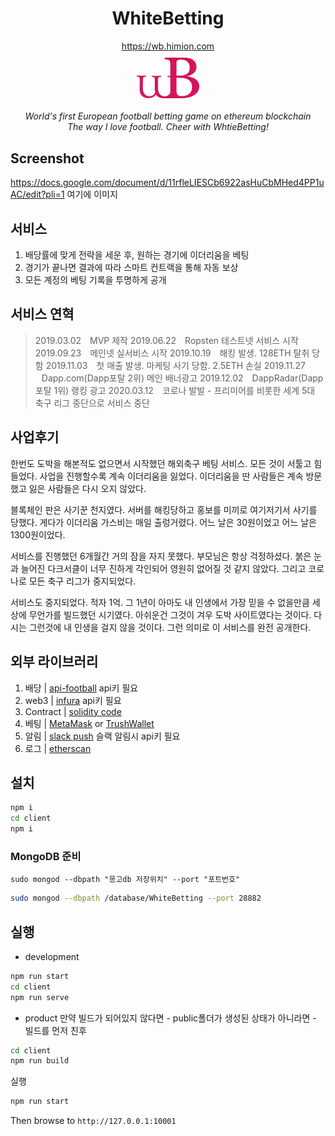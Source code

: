 <h1 align="center"> WhiteBetting </h1>

<div align="center">
  <a href='https://wb.himion.com/'>https://wb.himion.com</a>
  <div> <img src='./client/public/favicon.svg' width='100' style='margin-top:10px;'></img> </div>
  <br/>
  <em> World's first European football betting game on ethereum blockchain </em>
  <br />
  <em> The way I love football. Cheer with WhtieBetting! </em>
</div>

## Screenshot
https://docs.google.com/document/d/11rfleLIESCb6922asHuCbMHed4PP1uAC/edit?pli=1
여기에 이미지
## 서비스
1. 배당률에 맞게 전략을 세운 후, 원하는 경기에 이더리움을 베팅
1. 경기가 끝나면 결과에 따라 스마트 컨트랙을 통해 자동 보상
1. 모든 계정의 베팅 기록을 투명하게 공개

## 서비스 연혁
>2019.03.02 <span style='margin-left:10px;'>MVP 제작 </span>
2019.06.22 <span style='margin-left:10px;'>Ropsten 테스트넷 서비스 시작</span>
2019.09.23 <span style='margin-left:10px;'>메인넷 실서비스 시작</span>
2019.10.19 <span style='margin-left:10px;'>해킹 발생. 128ETH 탈취 당함</span>
2019.11.03 <span style='margin-left:10px;'>첫 매출 발생. 마케팅 사기 당함. 2.5ETH 손실</span>
2019.11.27 <span style='margin-left:10px;'>Dapp.com(Dapp포탈 2위) 메인 배너광고</span>
2019.12.02 <span style='margin-left:10px;'>DappRadar(Dapp포탈 1위) 랭킹 광고</span>
2020.03.12 <span style='margin-left:10px;'>코로나 발발 - 프리미어를 비롯한 세계 5대 축구 리그 중단으로 서비스 중단</span>

## 사업후기
한번도 도박을 해본적도 없으면서 시작했던 해외축구 베팅 서비스. 모든 것이 서툴고 힘들었다. 사업을 진행할수록 계속 이더리움을 잃었다. 이더리움을 딴 사람들은 계속 방문했고 잃은 사람들은 다시 오지 않았다. 

블록체인 판은 사기꾼 천지였다. 서버를 해킹당하고 홍보를 미끼로 여기저기서 사기를 당했다. 
게다가 이더리움 가스비는 매일 출렁거렸다. 어느 날은 30원이었고 어느 날은 1300원이었다. 

서비스를 진행했던 6개월간 거의 잠을 자지 못했다. 부모님은 항상 걱정하셨다. 붉은 눈과 늘어진 다크서클이 너무 진하게 각인되어 영원히 없어질 것 같지 않았다. 그리고 코로나로 모든 축구 리그가 중지되었다.

서비스도 중지되었다. 적자 1억. 그 1년이 아마도 내 인생에서 가장 믿을 수 없을만큼 세상에 무언가를 빌드했던 시기였다. 아쉬운건 그것이 겨우 도박 사이트였다는 것이다. 다시는 그런것에 내 인생을 걸지 않을 것이다. 그런 의미로 이 서비스를 완전 공개한다.
## 외부 라이브러리
1. 배당 | <a href='https://www.api-football.com/'>api-football</a> api키 필요
1. web3 | <a href='https://www.infura.io/'>infura</a> api키 필요
1. Contract | <a href='https://etherscan.io/address/0x07859fec7b937c695f1f807255cfc4a13c7b7138#code'>solidity code</a>
1. 베팅 | <a href='https://metamask.io/'>MetaMask</a> or <a href='https://trustwallet.com/'>TrushWallet</a>
1. 알림 | <a href='https://slack.com/'>slack push</a> 슬랙 알림시 api키 필요
1. 로그 | <a href='https://etherscan.io/'>etherscan</a>
## 설치
```bash
npm i
cd client
npm i
```
### MongoDB 준비
`sudo mongod --dbpath "몽고db 저장위치" --port "포트번호"`
```bash
sudo mongod --dbpath /database/WhiteBetting --port 28882
```

## 실행
* development
```bash
npm run start
cd client
npm run serve
```
* product
만약 빌드가 되어있지 않다면 - public폴더가 생성된 상태가 아니라면 - 빌드를 먼저 친후
```bash
cd client
npm run build
```
실행
```bash
npm run start
```

Then browse to `http://127.0.0.1:10001`

